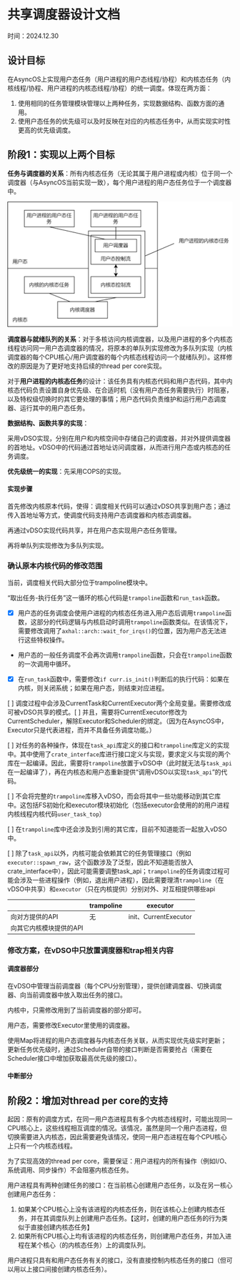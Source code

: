 # 共享调度器设计文档

时间：2024.12.30

## 设计目标

在AsyncOS上实现用户态任务（用户进程的用户态线程/协程）和内核态任务（内核线程/协程、用户进程的内核态线程/协程）的统一调度。体现在两方面：

1. 使用相同的任务管理模块管理以上两种任务，实现数据结构、函数方面的通用。
2. 使用户态任务的优先级可以及时反映在对应的内核态任务中，从而实现实时性更高的优先级调度。

## 阶段1：实现以上两个目标

**任务与调度器的关系**：所有内核态任务（无论其属于用户进程或内核）位于同一个调度器（与AsyncOS当前实现一致），每个用户进程的用户态任务位于一个调度器中。

![](./用户态任务与内核态任务关系图.png)

**调度器与就绪队列的关系**：对于多核访问内核调度器，以及用户进程的多个内核态线程访问同一用户态调度器的情况，将原本的单队列实现修改为多队列实现（内核调度器的每个CPU核心/用户调度器的每个内核态线程访问一个就绪队列）。这样修改的原因是为了更好地支持后续的thread per core实现。

对于**用户进程的内核态任务**的设计：该任务具有内核态代码和用户态代码，其中内核态代码负责设置自身优先级、在合适时机（没有用户态任务需要执行）时阻塞，以及特权级切换时的其它要处理的事情；用户态代码负责维护和运行用户态调度器、运行其中的用户态任务。

**数据结构、函数共享的实现**：

采用vDSO实现，分别在用户和内核空间中存储自己的调度器，并对外提供调度器的首地址。vDSO中的代码通过首地址访问调度器，从而进行用户态或内核态的任务调度。

**优先级统一的实现**：先采用COPS的实现。

#### 实现步骤

首先修改内核原本代码，使得：调度相关代码可以通过vDSO共享到用户态；通过传入首地址等方式，使调度代码支持用户态调度器和内核态调度器。

再通过vDSO实现代码共享，并在用户态实现用户态任务管理。

再将单队列实现修改为多队列实现。

### 确认原本内核代码的修改范围

当前，调度相关代码大部分位于trampoline模块中。

“取出任务-执行任务”这一循环的核心代码是`trampoline`函数和`run_task`函数。

- [x] 用户态的任务调度会使用户进程的内核态任务进入用户态后调用`trampoline`函数，这部分的代码逻辑与内核启动时调用`trampoline`函数类似。在该情况下，需要修改调用了`axhal::arch::wait_for_irqs()`的位置，因为用户态无法进行这些特权操作。
- 用户态的一般任务调度不会再次调用`trampoline`函数，只会在`trampoline`函数的一次调用中循环。
- [x] 在`run_task`函数中，需要修改`if curr.is_init()`判断后的执行代码：如果在内核，则关闭系统；如果在用户态，则结束对应进程。

[ ] 调度过程中会涉及CurrentTask和CurrentExecutor两个全局变量。需要修改成可被vDSO共享的模式。[ ] 并且，需要将CurrentExecutor修改为CurrentScheduler，解除Executor和Scheduler的绑定。（因为在AsyncOS中，Executor只是代表进程，而并不具备任务调度功能。）

[ ] 对任务的各种操作，体现在`task_api`库定义的接口和`trampoline`库定义的实现中。其中使用了`crate_interface`库进行接口定义与实现，要求定义与实现的两个库在一起编译。因此，需要将`trampoline`放置于vDSO中（此时就无法与`task_api`在一起编译了），再在内核态和用户态重新提供“调用vDSO以实现`task_api`”的代码。

[ ] 不会将完整的`trampoline`库移入vDSO，而会将其中一些功能移动到其它库中。这包括FS初始化和executor模块初始化（包括executor会使用的的用户进程内核线程内核代码`user_task_top`）

[ ] 在`trampoline`库中还会涉及到引用的其它库，目前不知道能否一起放入vDSO中。

[ ] 除了`task_api`以外，内核可能会依赖其它的任务管理接口（例如`executor::spawn_raw`，这个函数涉及了泛型，因此不知道能否放入crate_interface中），因此可能需要调整task_api；`trampoline`的任务调度过程可能会涉及一些进程操作（例如，退出用户进程），因此需要理清`trampoline`（在vDSO中共享）和`executor`（只在内核提供）分别对外、对互相提供哪些api

||trampoline|executor|
|-|-|-|
|向对方提供的API|无|init、CurrentExecutor|
|向其它内核模块提供的API|||

### 修改方案，在vDSO中只放置调度器和trap相关内容

#### 调度器部分

在vDSO中管理当前调度器（每个CPU分别管理），提供创建调度器、切换调度器、向当前调度器中放入取出任务的接口。

内核中，只需修改用到了当前调度器的部分即可。

用户态，需要修改Executor里使用的调度器。

使用Map将进程的用户态调度器与内核态任务关联，从而实现优先级实时更新；更新任务优先级时，通过Scheduler自带的接口判断是否需要抢占（需要在Scheduler接口中增加获取最高优先级的接口）。

#### 中断部分

## 阶段2：增加对thread per core的支持

起因：原有的调度方式，在同一用户态进程具有多个内核态线程时，可能出现同一CPU核心上，这些线程相互调度的情况。该情况，虽然是同一个用户态进程，但切换需要进入内核态，因此需要避免该情况，使同一用户态进程在每个CPU核心上只有一个内核态线程。

为了实现高效的thread per core，需要保证：用户进程内的所有操作（例如I/O、系统调用、同步操作）不会阻塞内核态任务。

用户进程具有两种创建任务的接口：在当前核心创建用户态任务，以及在另一核心创建用户态任务：

1. 如果某个CPU核心上没有该进程的内核态任务，则在该核心上创建内核态任务，并在其调度队列上创建用户态任务。【这时，创建的用户态任务的行为类似于直接创建内核态任务】
2. 如果所有CPU核心上均有该进程的内核态任务，则创建用户态任务，并加入进程在某个核心（的内核态任务）上的调度队列。

用户进程只具有和用户态任务有关的接口，没有直接控制内核态任务的接口（但可以用以上接口间接创建内核态任务）。
